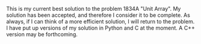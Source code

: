 This is my current best solution to the problem 1834A "Unit Array". My solution has been accepted, and therefore I consider it to be complete. As always, if I can think of a more efficient solution, I will return to the problem. I have put up versions of my solution in Python and C at the moment. A C++ version may be forthcoming.